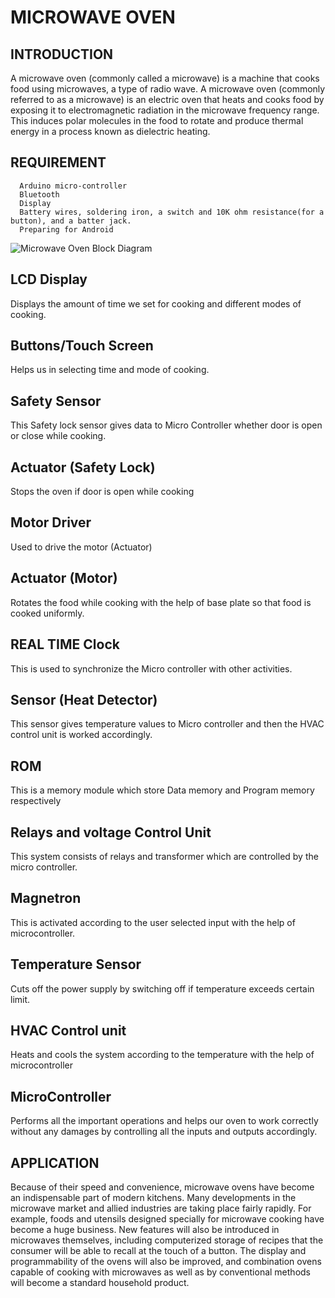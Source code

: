 # MICROWAVE OVEN
## INTRODUCTION
A microwave oven (commonly called a microwave) is a machine that cooks food using microwaves, a type of radio wave. 
A microwave oven (commonly referred to as a microwave) is an electric oven that heats and cooks food by exposing it to 
electromagnetic radiation in the microwave frequency range. This induces polar molecules in the food to rotate and produce 
thermal energy in a process known as dielectric heating.

## REQUIREMENT
      Arduino micro-controller
      Bluetooth
      Display
      Battery wires, soldering iron, a switch and 10K ohm resistance(for a button), and a batter jack. 
      Preparing for Android

![Microwave Oven Block Diagram](https://user-images.githubusercontent.com/98824204/155756216-567260c4-564e-4028-8898-5d1b56c81cee.png)

## LCD Display
Displays the amount of time we set for cooking and different modes of cooking.
## Buttons/Touch Screen
Helps us in selecting time and mode of cooking.
## Safety Sensor
This Safety lock sensor gives data to Micro Controller whether door is open or close while cooking.
## Actuator (Safety Lock)
Stops the oven if door is open while cooking
## Motor Driver
Used to drive the motor (Actuator)
## Actuator (Motor)
Rotates the food while cooking with the help of base plate so that food is cooked uniformly.
## REAL TIME Clock
This is used to synchronize the Micro controller with other activities.
## Sensor (Heat Detector)
This sensor gives temperature values to Micro controller and then the HVAC control unit is worked accordingly.
## ROM
This is a memory module which store Data memory and Program memory respectively
## Relays and voltage Control Unit
This system consists of relays and transformer which are controlled by the micro controller.
## Magnetron
This is activated according to the user selected input with the help of microcontroller.
## Temperature Sensor
Cuts off the power supply by switching off if temperature exceeds certain limit.
## HVAC Control unit
Heats and cools the system according to the temperature with the help of microcontroller
## MicroController
Performs all the important operations and helps our oven to work correctly without any damages by controlling all the inputs and outputs accordingly.

## APPLICATION
Because of their speed and convenience, microwave ovens have become an indispensable part of modern kitchens. Many developments in the microwave market and allied industries are taking place fairly rapidly. For example, foods and utensils designed specially for microwave cooking have become a huge business. New features will also be introduced in microwaves themselves, including computerized storage of recipes that the consumer will be able to recall at the touch of a button. The display and programmability of the ovens will also be improved, and combination ovens capable of cooking with microwaves as well as by conventional methods will become a standard household product.


